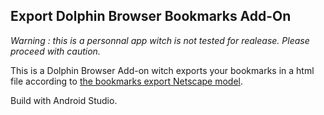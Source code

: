 Export Dolphin Browser Bookmarks Add-On
----------------------------------
*Warning : this is a personnal app witch is not tested for realease. Please proceed with caution.*

This is a Dolphin Browser Add-on witch exports your bookmarks in a html file according to 
[the bookmarks export Netscape model](http://msdn.microsoft.com/en-us/library/aa753582(v=vs.85).aspx).

Build with Android Studio.
